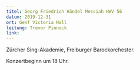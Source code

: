 ```yaml
---
titel: Georg Friedrich Händel Messiah HWV 56
datum: 2019-12-31
ort: Genf Victoria Hall
leitung: Trevor Pinnock
link:
---
```

Zürcher Sing-Akademie, Freiburger Barockorchester.

Konzertbeginn um 18 Uhr.
